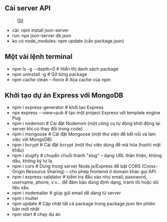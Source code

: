 ## Cài server API 
> [Git](https://github.com/typicode/json-server)
- cài: npm install json-server
- run: npx json-server db.json
- ko có node_modules: npm update (cần package.json)

## Một vài lệnh terminal
- npm ls -g --depth=0   # Hiển thị danh sách package
- npm uninstall -g <package-name>  # Gỡ từng package
- npm cache clean --force # Xóa cache của npm

## Khởi tạo dự án Express với MongoDB
- npm i express-generator # khởi tạo Express 
- npx express --view=pub # tạo một project Express với template engine Pug
- npm i nodemon # Cài đặt Nodemon (một công cụ tự động khởi động lại server khi có thay đổi trong code)
- npm i mongoose # Cài đặt Mongoose (một thư viện để kết nối và làm việc với MongoDB)
- npm i bcrypt # Cài đặt bcrypt (một thư viện dùng để mã hóa (hash) mật khẩu)
- npm i slugify # chuyển chuỗi thành "slug" – dạng URL thân thiện, không dấu, không ký tự lạ.
- npm i cors # Dùng trong server Node.js/Express để bật CORS (Cross-Origin Resource Sharing) – cho phép frontend ở domain khác gọi API.
- npm i express-validator # kiểm tra đầu vào như email, password, username, phone, v.v... để đảm bảo đúng định dạng, tránh lỗi hoặc dữ liệu xấu.
- npm i nodemailer #  giúp gửi email dễ dàng từ server
- npm i multer
- npm update # Cập nhật tất cả package trong package.json lên phiên bản mới nhất
- npm start # chạy dự án